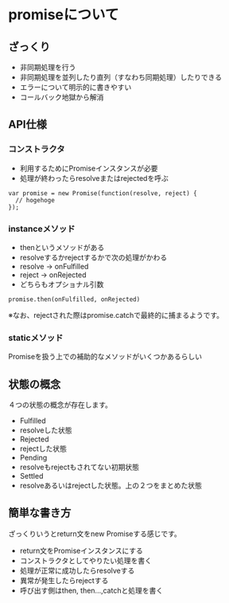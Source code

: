 # promiseについて
## ざっくり
* 非同期処理を行う
* 非同期処理を並列したり直列（すなわち同期処理）したりできる
* エラーについて明示的に書きやすい
* コールバック地獄から解消

## API仕様
### コンストラクタ
* 利用するためにPromiseインスタンスが必要
 * 処理が終わったらresolveまたはrejectedを呼ぶ
```
var promise = new Promise(function(resolve, reject) {
  // hogehoge
});
```
### instanceメソッド
* thenというメソッドがある
 * resolveするかrejectするかで次の処理がかわる
 * resolve -> onFulfilled
 * reject -> onRejected
 * どちらもオプショナル引数
```
promise.then(onFulfilled, onRejected)
```

※なお、rejectされた際はpromise.catchで最終的に捕まるようです。

### staticメソッド
Promiseを扱う上での補助的なメソッドがいくつかあるらしい

## 状態の概念
４つの状態の概念が存在します。
* Fulfilled
 * resolveした状態
* Rejected
 * rejectした状態
* Pending
 * resolveもrejectもされてない初期状態
* Settled
 * resolveあるいはrejectした状態。上の２つをまとめた状態

## 簡単な書き方
ざっくりいうとreturn文をnew Promiseする感じです。

* return文をPromiseインスタンスにする
* コンストラクタとしてやりたい処理を書く
* 処理が正常に成功したらresolveする
* 異常が発生したらrejectする
* 呼び出す側はthen, then...,catchと処理を書く